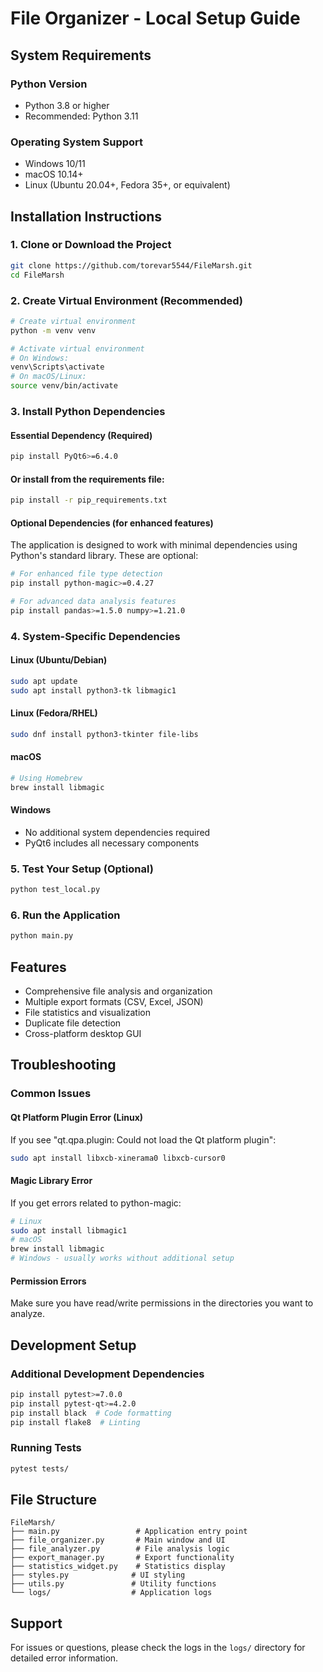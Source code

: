 # File Organizer - Local Setup Guide

## System Requirements

### Python Version
- Python 3.8 or higher
- Recommended: Python 3.11

### Operating System Support
- Windows 10/11
- macOS 10.14+
- Linux (Ubuntu 20.04+, Fedora 35+, or equivalent)

## Installation Instructions

### 1. Clone or Download the Project
```bash
git clone https://github.com/torevar5544/FileMarsh.git
cd FileMarsh
```

### 2. Create Virtual Environment (Recommended)
```bash
# Create virtual environment
python -m venv venv

# Activate virtual environment
# On Windows:
venv\Scripts\activate
# On macOS/Linux:
source venv/bin/activate
```

### 3. Install Python Dependencies

#### Essential Dependency (Required)
```bash
pip install PyQt6>=6.4.0
```

#### Or install from the requirements file:
```bash
pip install -r pip_requirements.txt
```

#### Optional Dependencies (for enhanced features)
The application is designed to work with minimal dependencies using Python's standard library. These are optional:
```bash
# For enhanced file type detection
pip install python-magic>=0.4.27

# For advanced data analysis features  
pip install pandas>=1.5.0 numpy>=1.21.0
```

### 4. System-Specific Dependencies

#### Linux (Ubuntu/Debian)
```bash
sudo apt update
sudo apt install python3-tk libmagic1
```

#### Linux (Fedora/RHEL)
```bash
sudo dnf install python3-tkinter file-libs
```

#### macOS
```bash
# Using Homebrew
brew install libmagic
```

#### Windows
- No additional system dependencies required
- PyQt6 includes all necessary components

### 5. Test Your Setup (Optional)
```bash
python test_local.py
```

### 6. Run the Application
```bash
python main.py
```

## Features
- Comprehensive file analysis and organization
- Multiple export formats (CSV, Excel, JSON)
- File statistics and visualization
- Duplicate file detection
- Cross-platform desktop GUI

## Troubleshooting

### Common Issues

#### Qt Platform Plugin Error (Linux)
If you see "qt.qpa.plugin: Could not load the Qt platform plugin":
```bash
sudo apt install libxcb-xinerama0 libxcb-cursor0
```

#### Magic Library Error
If you get errors related to python-magic:
```bash
# Linux
sudo apt install libmagic1
# macOS
brew install libmagic
# Windows - usually works without additional setup
```

#### Permission Errors
Make sure you have read/write permissions in the directories you want to analyze.

## Development Setup

### Additional Development Dependencies
```bash
pip install pytest>=7.0.0
pip install pytest-qt>=4.2.0
pip install black  # Code formatting
pip install flake8  # Linting
```

### Running Tests
```bash
pytest tests/
```

## File Structure
```
FileMarsh/
├── main.py                 # Application entry point
├── file_organizer.py       # Main window and UI
├── file_analyzer.py        # File analysis logic
├── export_manager.py       # Export functionality
├── statistics_widget.py    # Statistics display
├── styles.py              # UI styling
├── utils.py               # Utility functions
└── logs/                  # Application logs
```

## Support
For issues or questions, please check the logs in the `logs/` directory for detailed error information.
